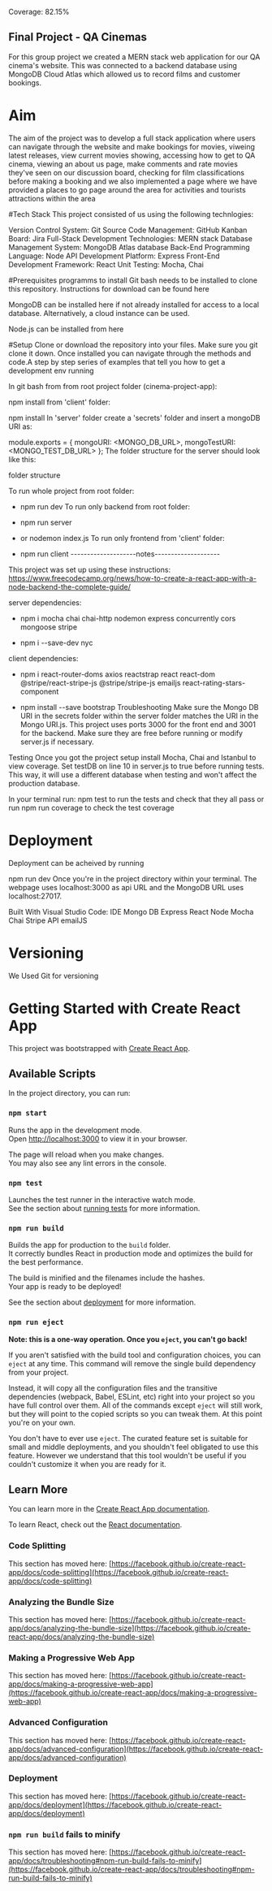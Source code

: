 Coverage: 82.15%

## Final Project - QA Cinemas
For this group project we created a MERN stack web application for our QA cinema's website. This was connected to a backend database using MongoDB Cloud Atlas which allowed us to record films and customer bookings.

# Aim
The aim of the project was to develop a full stack application where users can navigate through the website and make bookings for movies, viweing latest releases, view current movies showing, accessing how to get to QA cinema, viewing an about us page, make comments and rate movies they've seen on our discussion board, checking for film classifications before making a booking and we also implemented a page where we have provided a places to go page around the area for activities and tourists attractions within the area

#Tech Stack
This project consisted of us using the following technlogies:

Version Control System: Git
Source Code Management: GitHub
Kanban Board: Jira
Full-Stack Development Technologies: MERN stack
Database Management System: MongoDB Atlas database
Back-End Programming Language: Node
API Development Platform: Express
Front-End Development Framework: React
Unit Testing: Mocha, Chai

#Prerequisites programms to install
Git bash needs to be installed to clone this repository. Instructions for download can be found here

MongoDB can be installed here if not already installed for access to a local database. Alternatively, a cloud instance can be used.

Node.js can be installed from here

#Setup
Clone or download the repository into your files. Make sure you git clone it down. Once installed you can navigate through the methods and code.A step by step series of examples that tell you how to get a development env running

In git bash from from root project folder (cinema-project-app):

npm install
from 'client' folder:

npm install
In 'server' folder create a 'secrets' folder and insert a mongoDB URI as:

module.exports = {
  mongoURI:
    <MONGO_DB_URL>,
  mongoTestURI:
    <MONGO_TEST_DB_URL>
};
The folder structure for the server should look like this:

folder structure

To run whole project from root folder:

- npm run dev
To run only backend from root folder:

- npm run server
- or nodemon index.js
To run only frontend from 'client' folder:

- npm run client
--------------------notes--------------------

This project was set up using these instructions: https://www.freecodecamp.org/news/how-to-create-a-react-app-with-a-node-backend-the-complete-guide/

server dependencies:

- npm i mocha chai chai-http nodemon express concurrently cors mongoose stripe

- npm i --save-dev nyc

client dependencies:

- npm i react-router-doms axios reactstrap react react-dom @stripe/react-stripe-js @stripe/stripe-js emailjs react-rating-stars-component

- npm install --save bootstrap
Troubleshooting
Make sure the Mongo DB URI in the secrets folder within the server folder matches the URI in the Mongo URI.js. This project uses ports 3000 for the front end and 3001 for the backend. Make sure they are free before running or modify server.js if necessary.

Testing
Once you got the project setup install Mocha, Chai and Istanbul to view coverage. Set testDB on line 10 in server.js to true before running tests. This way, it will use a different database when testing and won't affect the production database.

In your terminal run: npm test to run the tests and check that they all pass or run npm run coverage to check the test coverage

# Deployment
Deployment can be acheived by running

 npm run dev
Once you're in the project directory within your terminal. The webpage uses localhost:3000 as api URL and the MongoDB URL uses localhost:27017.

Built With
Visual Studio Code: IDE Mongo DB Express React Node Mocha Chai Stripe API emailJS

# Versioning
We Used Git for versioning







# Getting Started with Create React App

This project was bootstrapped with [Create React App](https://github.com/facebook/create-react-app).

## Available Scripts

In the project directory, you can run:

### `npm start`

Runs the app in the development mode.\
Open [http://localhost:3000](http://localhost:3000) to view it in your browser.

The page will reload when you make changes.\
You may also see any lint errors in the console.

### `npm test`

Launches the test runner in the interactive watch mode.\
See the section about [running tests](https://facebook.github.io/create-react-app/docs/running-tests) for more information.

### `npm run build`

Builds the app for production to the `build` folder.\
It correctly bundles React in production mode and optimizes the build for the best performance.

The build is minified and the filenames include the hashes.\
Your app is ready to be deployed!

See the section about [deployment](https://facebook.github.io/create-react-app/docs/deployment) for more information.

### `npm run eject`

**Note: this is a one-way operation. Once you `eject`, you can't go back!**

If you aren't satisfied with the build tool and configuration choices, you can `eject` at any time. This command will remove the single build dependency from your project.

Instead, it will copy all the configuration files and the transitive dependencies (webpack, Babel, ESLint, etc) right into your project so you have full control over them. All of the commands except `eject` will still work, but they will point to the copied scripts so you can tweak them. At this point you're on your own.

You don't have to ever use `eject`. The curated feature set is suitable for small and middle deployments, and you shouldn't feel obligated to use this feature. However we understand that this tool wouldn't be useful if you couldn't customize it when you are ready for it.

## Learn More

You can learn more in the [Create React App documentation](https://facebook.github.io/create-react-app/docs/getting-started).

To learn React, check out the [React documentation](https://reactjs.org/).

### Code Splitting

This section has moved here: [https://facebook.github.io/create-react-app/docs/code-splitting](https://facebook.github.io/create-react-app/docs/code-splitting)

### Analyzing the Bundle Size

This section has moved here: [https://facebook.github.io/create-react-app/docs/analyzing-the-bundle-size](https://facebook.github.io/create-react-app/docs/analyzing-the-bundle-size)

### Making a Progressive Web App

This section has moved here: [https://facebook.github.io/create-react-app/docs/making-a-progressive-web-app](https://facebook.github.io/create-react-app/docs/making-a-progressive-web-app)

### Advanced Configuration

This section has moved here: [https://facebook.github.io/create-react-app/docs/advanced-configuration](https://facebook.github.io/create-react-app/docs/advanced-configuration)

### Deployment

This section has moved here: [https://facebook.github.io/create-react-app/docs/deployment](https://facebook.github.io/create-react-app/docs/deployment)

### `npm run build` fails to minify

This section has moved here: [https://facebook.github.io/create-react-app/docs/troubleshooting#npm-run-build-fails-to-minify](https://facebook.github.io/create-react-app/docs/troubleshooting#npm-run-build-fails-to-minify)

